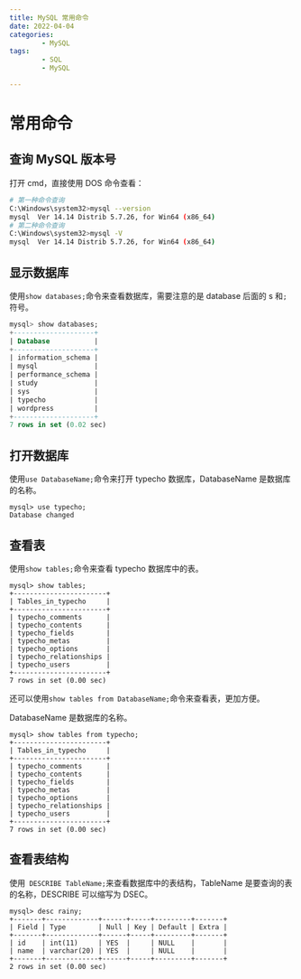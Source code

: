 ```yaml
---
title: MySQL 常用命令
date: 2022-04-04
categories:
        - MySQL
tags:
        - SQL
        - MySQL

---
```


# 常用命令

## 查询 MySQL 版本号

打开 cmd，直接使用 DOS 命令查看：

```sh
# 第一种命令查询
C:\Windows\system32>mysql --version
mysql  Ver 14.14 Distrib 5.7.26, for Win64 (x86_64)
# 第二种命令查询
C:\Windows\system32>mysql -V
mysql  Ver 14.14 Distrib 5.7.26, for Win64 (x86_64)
```

## 显示数据库

使用`show databases;`命令来查看数据库，需要注意的是 database 后面的 s 和`;`符号。

```sql
mysql> show databases;
+--------------------+
| Database           |
+--------------------+
| information_schema |
| mysql              |
| performance_schema |
| study              |
| sys                |
| typecho            |
| wordpress          |
+--------------------+
7 rows in set (0.02 sec)
```

## 打开数据库

使用`use DatabaseName;`命令来打开 typecho 数据库，DatabaseName 是数据库的名称。

```MySQL
mysql> use typecho;
Database changed
```

## 查看表

使用`show tables;`命令来查看 typecho 数据库中的表。

```MySQL
mysql> show tables;
+-----------------------+
| Tables_in_typecho     |
+-----------------------+
| typecho_comments      |
| typecho_contents      |
| typecho_fields        |
| typecho_metas         |
| typecho_options       |
| typecho_relationships |
| typecho_users         |
+-----------------------+
7 rows in set (0.00 sec)
```

还可以使用`show tables from DatabaseName;`命令来查看表，更加方便。

DatabaseName 是数据库的名称。

```MySQL
mysql> show tables from typecho;
+-----------------------+
| Tables_in_typecho     |
+-----------------------+
| typecho_comments      |
| typecho_contents      |
| typecho_fields        |
| typecho_metas         |
| typecho_options       |
| typecho_relationships |
| typecho_users         |
+-----------------------+
7 rows in set (0.00 sec)
```

## 查看表结构

使用` DESCRIBE TableName;`来查看数据库中的表结构，TableName 是要查询的表的名称，DESCRIBE 可以缩写为 DSEC。

```MySQL
mysql> desc rainy;
+-------+-------------+------+-----+---------+-------+
| Field | Type        | Null | Key | Default | Extra |
+-------+-------------+------+-----+---------+-------+
| id    | int(11)     | YES  |     | NULL    |       |
| name  | varchar(20) | YES  |     | NULL    |       |
+-------+-------------+------+-----+---------+-------+
2 rows in set (0.00 sec)
```
